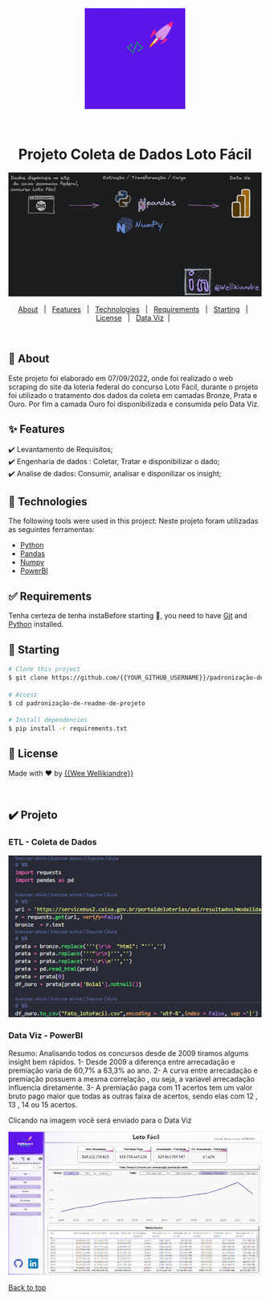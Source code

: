 <div align="center" id="top"> 
  <a href="https://www.linkedin.com/in/wellikiandre/">
    <img src="img/Wellikiandre_weeDevelop.gif" alt="Fundamentos De Engenharia De Dados" width="200px" /> 
</a>

  &#xa0;

  <!-- <a href="https://www.linkedin.com/in/wellikiandre/">LinkdeIn</a> -->
</div>

<h1 align="center">Projeto Coleta de Dados Loto Fácil</h1>

<p align="center">

<a href="https://www.linkedin.com/in/wellikiandre/">
    <img src="img/fluxo.png" alt="Fundamentos De Engenharia De Dados" /> 
</a>
  <!-- <img alt="Github top language" src="https://img.shields.io/github/languages/top/{{YOUR_GITHUB_USERNAME}}/padronização-de-readme-de-projeto?color=56BEB8">-->

  <!-- <img alt="Github language count" src="https://img.shields.io/github/languages/count/{{YOUR_GITHUB_USERNAME}}/padronização-de-readme-de-projeto?color=56BEB8">-->

 <!-- <img alt="Repository size" src="https://img.shields.io/github/repo-size/{{YOUR_GITHUB_USERNAME}}/padronização-de-readme-de-projeto?color=56BEB8">-->

  <!--<img alt="License" src="https://img.shields.io/github/license/{{YOUR_GITHUB_USERNAME}}/padronização-de-readme-de-projeto?color=56BEB8">-->

  <!-- <img alt="Github issues" src="https://img.shields.io/github/issues/{{YOUR_GITHUB_USERNAME}}/padronização-de-readme-de-projeto?color=56BEB8" /> -->

  <!-- <img alt="Github forks" src="https://img.shields.io/github/forks/{{YOUR_GITHUB_USERNAME}}/padronização-de-readme-de-projeto?color=56BEB8" /> -->

  <!-- <img alt="Github stars" src="https://img.shields.io/github/stars/{{YOUR_GITHUB_USERNAME}}/padronização-de-readme-de-projeto?color=56BEB8" /> -->
</p>

<!-- Status -->

<!-- <h4 align="center"> 
	🚧  Padronização De Readme De Projeto 🚀 Under construction...  🚧
</h4> 


<hr> -->

<p align="center">
  <a href="#dart-about">About</a> &#xa0; | &#xa0; 
  <a href="#sparkles-features">Features</a> &#xa0; | &#xa0;
  <a href="#rocket-technologies">Technologies</a> &#xa0; | &#xa0;
  <a href="#white_check_mark-requirements">Requirements</a> &#xa0; | &#xa0;
  <a href="#checkered_flag-starting">Starting</a> &#xa0; | &#xa0;
  <a href="#memo-license">License</a> &#xa0; | &#xa0;
  <a href="#heavy_check_mark-projeto">Data Viz</a>&#xa0; | &#xa0;
</p>

<br>

## :dart: About ##

Este projeto foi elaborado em 07/09/2022, onde foi realizado o web scraping do site da loteria federal do concurso Loto Fácil, durante o projeto foi utilizado o tratamento dos dados da coleta em camadas Bronze, Prata e Ouro. Por fim a camada Ouro foi disponibilizada e consumida pelo Data Viz.

## :sparkles: Features ##

:heavy_check_mark: Levantamento de Requisitos;\
:heavy_check_mark: Engenharia de dados : Coletar, Tratar e disponibilizar o dado;\
:heavy_check_mark: Analise de dados: Consumir, analisar e disponilizar os insight;

## :rocket: Technologies ##

The following tools were used in this project:
Neste projeto foram utilizadas as seguintes ferramentas:

- [Python](https://www.python.org/)
- [Pandas](https://pandas.pydata.org/)
- [Numpy](https://numpy.org/)
- [PowerBI](https://powerbi.microsoft.com/pt-br/)

## :white_check_mark: Requirements ##

Tenha certeza de tenha instaBefore starting :checkered_flag:, you need to have [Git](https://git-scm.com) and [Python](https://www.python.org/) installed.

## :checkered_flag: Starting ##

```bash
# Clone this project
$ git clone https://github.com/{{YOUR_GITHUB_USERNAME}}/padronização-de-readme-de-projeto

# Access
$ cd padronização-de-readme-de-projeto

# Install dependencies
$ pip install -r requirements.txt

```

## :memo: License ##

Made with :heart: by <a href="https://www.linkedin.com/in/wellikiandre/" target="_blank">{{Wee Wellikiandre}}</a>

&#xa0;

## :heavy_check_mark: Projeto ##

### ETL - Coleta de Dados ###


<a href="https://www.linkedin.com/in/wellikiandre/">
    <img src="img/ETL.png" alt="Dta Viz" /> 
</a>

### Data Viz - PowerBI ###

Resumo: Analisando todos os concursos desde de 2009 tiramos algums insight bem rápidos.
1- Desde 2009 a diferença entre arrecadação e premiação varia de 60,7% a 63,3% ao ano.
2- A curva entre arrecadação e premiação possuem a mesma correlação , ou seja, a variavel arrecadação influencia diretamente.
3- A premiação paga com 11 acertos tem um valor bruto pago maior que todas as outras faixa de acertos, sendo elas com 12 , 13 , 14 ou 15 acertos. 

Clicando na imagem você será enviado para o Data Viz

<a href="https://app.powerbi.com/view?r=eyJrIjoiNWU3N2YyMDQtMjk5Yy00YzQxLTgyMDktYWZmNDA4ZDc2NTA5IiwidCI6IjYyN2Y5OGM3LTQwNWQtNDdmOS05MGVlLTA4OWMzNTRlNWRmZCJ9">
    <img src="img/Dashboard.png" alt="Dta Viz" /> 
</a>

<a href="#top">Back to top</a>
